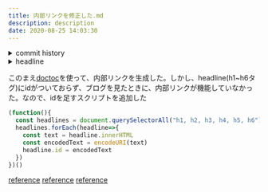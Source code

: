 ```yaml
---
title: 内部リンクを修正した.md
description: description
date: 2020-08-25 14:03:30
---
```

<!-- history area start -->
<details><summary>commit history</summary><div><ol>

</ol></div></details>
<!-- history area end -->
<!-- toc area start -->
<details><summary>headline</summary><div>
<!-- START doctoc -->
<!-- END doctoc -->

</div></details>

<!-- toc area end -->
このまえ[doctoc](https://github.com/thlorenz/doctoc)を使って、内部リンクを生成した。しかし、headline(h1~h6タグ)にidがついておらず、ブログを見たときに、内部リンクが機能していなかった。なので、idを足すスクリプトを追加した

```javascript
(function(){
  const headlines = document.querySelectorAll("h1, h2, h3, h4, h5, h6")
  headlines.forEach(headline=>{
    const text = headline.innerHTML
    const encodedText = encodeURI(text)
    headline.id = encodedText
  })
})()
```

[reference](https://techacademy.jp/magazine/26999)
[reference](https://www.it-swarm.dev/ja/javascript/javascript%E3%81%A7%E3%81%99%E3%81%B9%E3%81%A6%E3%81%AEh1%E3%80%81h2%E3%80%81h3%E3%81%AA%E3%81%A9%E3%81%AE%E8%A6%81%E7%B4%A0%E3%82%92%E5%8F%96%E5%BE%97%E3%81%99%E3%82%8B%E3%81%AB%E3%81%AF%E3%81%A9%E3%81%86%E3%81%99%E3%82%8C%E3%81%B0%E3%82%88%E3%81%84%E3%81%A7%E3%81%99%E3%81%8B%EF%BC%9F/940262738/)
[reference](https://saruwakakun.com/html-css/reference/link_jump)
